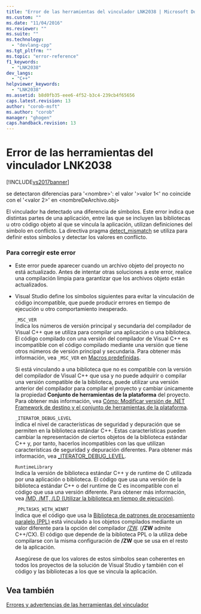 ```yaml
---
title: "Error de las herramientas del vinculador LNK2038 | Microsoft Docs"
ms.custom: ""
ms.date: "11/04/2016"
ms.reviewer: ""
ms.suite: ""
ms.technology: 
  - "devlang-cpp"
ms.tgt_pltfrm: ""
ms.topic: "error-reference"
f1_keywords: 
  - "LNK2038"
dev_langs: 
  - "C++"
helpviewer_keywords: 
  - "LNK2038"
ms.assetid: b8d0fb35-eee6-4f52-b3c4-239cb4f65656
caps.latest.revision: 13
author: "corob-msft"
ms.author: "corob"
manager: "ghogen"
caps.handback.revision: 13
---
```

# Error de las herramientas del vinculador LNK2038
[!INCLUDE[vs2017banner](../../assembler/inline/includes/vs2017banner.md)]

se detectaron diferencias para '\<nombre\>': el valor '\>valor 1\<' no coincide con el '\<valor 2\>' en \<nombreDeArchivo.obj\>  
  
 El vinculador ha detectado una diferencia de símbolos.  Este error indica que distintas partes de una aplicación, entre las que se incluyen las bibliotecas u otro código objeto al que se vincula la aplicación, utilizan definiciones del símbolo en conflicto.  La directiva pragma [detect\_mismatch](../../preprocessor/detect-mismatch.md) se utiliza para definir estos símbolos y detectar los valores en conflicto.  
  
### Para corregir este error  
  
-   Este error puede aparecer cuando un archivo objeto del proyecto no está actualizado.  Antes de intentar otras soluciones a este error, realice una compilación limpia para garantizar que los archivos objeto están actualizados.  
  
-   Visual Studio define los símbolos siguientes para evitar la vinculación de código incompatible, que puede producir errores en tiempo de ejecución u otro comportamiento inesperado.  
  
     `_MSC_VER`  
     Indica los números de versión principal y secundaria del compilador de Visual C\+\+ que se utiliza para compilar una aplicación o una biblioteca.  El código compilado con una versión del compilador de Visual C\+\+ es incompatible con el código compilado mediante una versión que tiene otros números de versión principal y secundaria.  Para obtener más información, vea `_MSC_VER` en [Macros predefinidas](../../preprocessor/predefined-macros.md).  
  
     Si está vinculando a una biblioteca que no es compatible con la versión del compilador de Visual C\+\+ que usa y no puede adquirir o compilar una versión compatible de la biblioteca, puede utilizar una versión anterior del compilador para compilar el proyecto y cambiar únicamente la propiedad **Conjunto de herramientas de la plataforma** del proyecto.  Para obtener más información, vea [Cómo: Modificar versión de .NET Framework de destino y el conjunto de herramientas de la plataforma](../../build/how-to-modify-the-target-framework-and-platform-toolset.md).  
  
     `_ITERATOR_DEBUG_LEVEL`  
     Indica el nivel de características de seguridad y depuración que se permiten en la biblioteca estándar C\+\+.  Estas características pueden cambiar la representación de ciertos objetos de la biblioteca estándar C\+\+ y, por tanto, hacerlos incompatibles con las que utilizan características de seguridad y depuración diferentes.  Para obtener más información, vea [\_ITERATOR\_DEBUG\_LEVEL](../../standard-library/iterator-debug-level.md).  
  
     `RuntimeLibrary`  
     Indica la versión de biblioteca estándar C\+\+ y de runtime de C utilizada por una aplicación o biblioteca.  El código que usa una versión de la biblioteca estándar C\+\+ o del runtime de C es incompatible con el código que usa una versión diferente.  Para obtener más información, vea [\/MD, \/MT, \/LD \(Utilizar la biblioteca en tiempo de ejecución\)](../../build/reference/md-mt-ld-use-run-time-library.md).  
  
     `_PPLTASKS_WITH_WINRT`  
     Indica que el código que usa la [Biblioteca de patrones de procesamiento paralelo \(PPL\)](../../parallel/concrt/parallel-patterns-library-ppl.md) está vinculado a los objetos compilados mediante un valor diferente para la opción del compilador [\/ZW](../../build/reference/zw-windows-runtime-compilation.md). \(**\/ZW** admite C\+\+\/CX\). El código que depende de la biblioteca PPL o la utiliza debe compilarse con la misma configuración de **\/ZW** que se usa en el resto de la aplicación.  
  
     Asegúrese de que los valores de estos símbolos sean coherentes en todos los proyectos de la solución de Visual Studio y también con el código y las bibliotecas a los que se vincula la aplicación.  
  
## Vea también  
 [Errores y advertencias de las herramientas del vinculador](../../error-messages/tool-errors/linker-tools-errors-and-warnings.md)